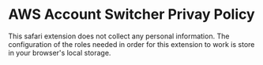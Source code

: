 # AWS Account Switcher Privay Policy

This safari extension does not collect any personal information.
The configuration of the roles needed in order for this extension to work is store in your browser's local storage.
